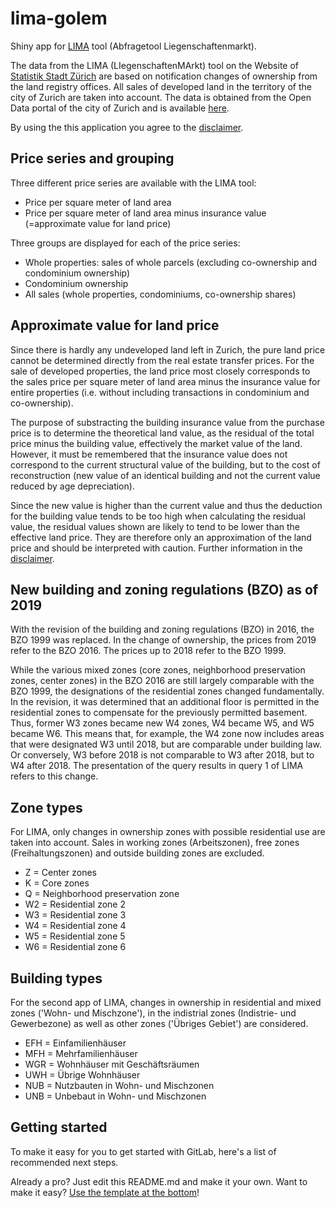 # lima-golem

Shiny app for [LIMA](https://www.stadt-zuerich.ch/prd/de/index/statistik/themen/bauen-wohnen/liegenschaftenhandel/preise-liegenschaften.html) tool (Abfragetool Liegenschaftenmarkt).

The data from the LIMA (LIegenschaftenMArkt) tool on the Website of [Statistik Stadt Zürich](https://www.stadt-zuerich.ch/prd/de/index/statistik.html) are based on notification changes of ownership from the land registry offices. All sales of developed land in the territory of the city of Zurich are taken into account. The data is obtained from the Open Data portal of the city of Zurich and is available [here](https://data.stadt-zuerich.ch/dataset?tags=lima).

By using the this application you agree to the [disclaimer](https://www.stadt-zuerich.ch/prd/de/index/statistik/themen/bauen-wohnen/liegenschaftenhandel/preise-liegenschaften/disclaimer.html). 

## Price series and grouping

Three different price series are available with the LIMA tool:

- Price per square meter of land area
- Price per square meter of land area minus insurance value (=approximate value for land price)

Three groups are displayed for each of the price series:

- Whole properties: sales of whole parcels (excluding co-ownership and condominium ownership)
- Condominium ownership
- All sales (whole properties, condominiums, co-ownership shares)

## Approximate value for land price

Since there is hardly any undeveloped land left in Zurich, the pure land price cannot be determined directly from the real estate transfer prices. For the sale of developed properties, the land price most closely corresponds to the sales price per square meter of land area minus the insurance value for entire properties (i.e. without including transactions in condominium and co-ownership).

The purpose of substracting the building insurance value from the purchase price is to determine the theoretical land value, as the residual of the total price minus the building value, effectively the market value of the land. However, it must be remembered that the insurance value does not correspond to the current structural value of the building, but to the cost of reconstruction (new value of an identical building and not the current value reduced by age depreciation).

Since the new value is higher than the current value and thus the deduction for the building value tends to be too high when calculating the residual value, the residual values shown are likely to tend to be lower than the effective land price. They are therefore only an approximation of the land price and should be interpreted with caution. Further information in the [disclaimer](https://www.stadt-zuerich.ch/prd/de/index/statistik/themen/bauen-wohnen/liegenschaftenhandel/preise-liegenschaften/disclaimer.html).

## New building and zoning regulations (BZO) as of 2019

With the revision of the building and zoning regulations (BZO) in 2016, the BZO 1999 was replaced. In the change of ownership, the prices from 2019 refer to the BZO 2016. The prices up to 2018 refer to the BZO 1999.

While the various mixed zones (core zones, neighborhood preservation zones, center zones) in the BZO 2016 are still largely comparable with the BZO 1999, the designations of the residential zones changed fundamentally. In the revision, it was determined that an additional floor is permitted in the residential zones to compensate for the previously permitted basement. Thus, former W3 zones became new W4 zones, W4 became W5, and W5 became W6. This means that, for example, the W4 zone now includes areas that were designated W3 until 2018, but are comparable under building law. Or conversely, W3 before 2018 is not comparable to W3 after 2018, but to W4 after 2018. The presentation of the query results in query 1 of LIMA refers to this change.

## Zone types
For LIMA, only changes in ownership zones with possible residential use are taken into account. Sales in working zones (Arbeitszonen), free zones (Freihaltungszonen) and outside building zones are excluded.
- Z = Center zones
- K = Core zones
- Q = Neighborhood preservation zone
- W2 = Residential zone 2
- W3 = Residential zone 3
- W4 = Residential zone 4
- W5 = Residential zone 5
- W6 = Residential zone 6

## Building types
For the second app of LIMA, changes in ownership in residential and mixed zones ('Wohn- und Mischzone'), in the indistrial zones (Indistrie- und Gewerbezone) as well as other zones ('Übriges Gebiet') are considered.
- EFH = Einfamilienhäuser
- MFH = Mehrfamilienhäuser
- WGR = Wohnhäuser mit Geschäftsräumen
- UWH = Übrige Wohnhäuser
- NUB = Nutzbauten in Wohn- und Mischzonen
- UNB = Unbebaut in Wohn- und Mischzonen


## Getting started

To make it easy for you to get started with GitLab, here's a list of recommended next steps.

Already a pro? Just edit this README.md and make it your own. Want to make it easy? [Use the template at the bottom](#editing-this-readme)!
